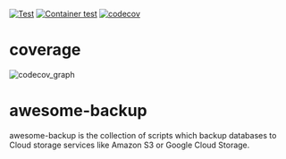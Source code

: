 [![Test](https://github.com/ryu-sato/awesome-backup/actions/workflows/test.yaml/badge.svg)](https://github.com/ryu-sato/awesome-backup/actions/workflows/test.yaml)
[![Container test](https://github.com/ryu-sato/awesome-backup/actions/workflows/container-test.yml/badge.svg)](https://github.com/ryu-sato/awesome-backup/actions/workflows/container-test.yml)
[![codecov](https://codecov.io/gh/ryu-sato-org/awesome-backup/branch/master/graph/badge.svg?token=8BDYIQKLOP)](https://codecov.io/gh/ryu-sato-org/awesome-backup)

# coverage

![codecov_graph](https://codecov.io/gh/ryu-sato-org/awesome-backup/branch/master/graphs/tree.svg)

# awesome-backup

awesome-backup is the collection of scripts which backup databases to Cloud storage services like Amazon S3 or Google Cloud Storage.

